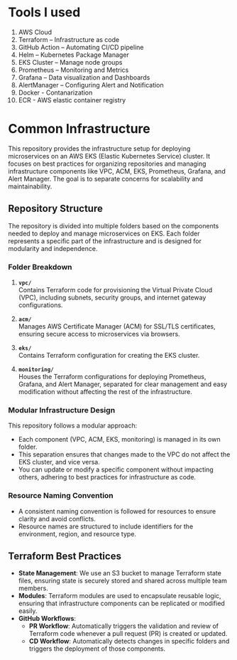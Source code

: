 # Tools I used
1)	AWS Cloud
2)	Terraform – Infrastructure as code 
3)	GitHub Action – Automating CI/CD pipeline
4)	Helm – Kubernetes Package Manager
5)	EKS Cluster – Manage node groups
6)	Prometheus – Monitoring and Metrics
7)	Grafana – Data visualization and Dashboards
8)	AlertManager – Configuring Alert and Notification
9)	Docker - Contanarization
10)	ECR  - AWS elastic container registry

# Common Infrastructure

This repository provides the infrastructure setup for deploying microservices on an AWS EKS (Elastic Kubernetes Service) cluster. It focuses on best practices for organizing repositories and managing infrastructure components like VPC, ACM, EKS, Prometheus, Grafana, and Alert Manager. The goal is to separate concerns for scalability and maintainability.

## Repository Structure

The repository is divided into multiple folders based on the components needed to deploy and manage microservices on EKS. Each folder represents a specific part of the infrastructure and is designed for modularity and independence.

### Folder Breakdown

1. **`vpc/`**  
   Contains Terraform code for provisioning the Virtual Private Cloud (VPC), including subnets, security groups, and internet gateway configurations.

2. **`acm/`**  
   Manages AWS Certificate Manager (ACM) for SSL/TLS certificates, ensuring secure access to microservices via browsers.

3. **`eks/`**  
   Contains Terraform configuration for creating the EKS cluster.

4. **`monitoring/`**  
   Houses the Terraform configurations for deploying Prometheus, Grafana, and Alert Manager, separated for clear management and easy modification without affecting the rest of the infrastructure.

### **Modular Infrastructure Design**

This repository follows a modular approach:
- Each component (VPC, ACM, EKS, monitoring) is managed in its own folder.
- This separation ensures that changes made to the VPC do not affect the EKS cluster, and vice versa.
- You can update or modify a specific component without impacting others, adhering to best practices for infrastructure as code.

### **Resource Naming Convention**

- A consistent naming convention is followed for resources to ensure clarity and avoid conflicts.
- Resource names are structured to include identifiers for the environment, region, and resource type.

## Terraform Best Practices

- **State Management**: We use an S3 bucket to manage Terraform state files, ensuring state is securely stored and shared across multiple team members.
- **Modules**: Terraform modules are used to encapsulate reusable logic, ensuring that infrastructure components can be replicated or modified easily.
- **GitHub Workflows**:
  - **PR Workflow**: Automatically triggers the validation and review of Terraform code whenever a pull request (PR) is created or updated.
  - **CD Workflow**: Automatically detects changes in specific folders and triggers the deployment of those components.

